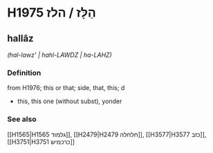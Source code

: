# H1975 הַלָּז / הלז

## hallâz

_(hal-lawz' | hahl-LAWDZ | ha-LAHZ)_

### Definition

from H1976; this or that; side, that, this; d

- this, this one (without subst), yonder

### See also

[[H1565|H1565 גלמוד]], [[H2479|H2479 חלחלה]], [[H3577|H3577 כזב]], [[H3751|H3751 כרכמיש]]
